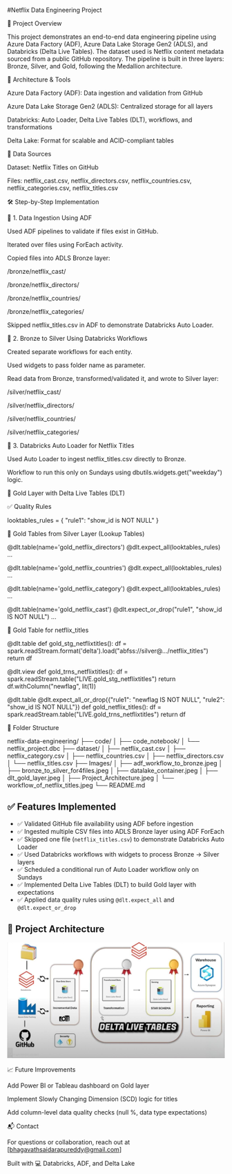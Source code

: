 #Netflix Data Engineering Project

🚀 Project Overview

This project demonstrates an end-to-end data engineering pipeline using Azure Data Factory (ADF), Azure Data Lake Storage Gen2 (ADLS), and Databricks (Delta Live Tables). The dataset used is Netflix content metadata sourced from a public GitHub repository. The pipeline is built in three layers: Bronze, Silver, and Gold, following the Medallion architecture.

🧱 Architecture & Tools



Azure Data Factory (ADF): Data ingestion and validation from GitHub

Azure Data Lake Storage Gen2 (ADLS): Centralized storage for all layers

Databricks: Auto Loader, Delta Live Tables (DLT), workflows, and transformations

Delta Lake: Format for scalable and ACID-compliant tables

🪪 Data Sources

Dataset: Netflix Titles on GitHub

Files: netflix_cast.csv, netflix_directors.csv, netflix_countries.csv, netflix_categories.csv, netflix_titles.csv

🛠️ Step-by-Step Implementation

🔸 1. Data Ingestion Using ADF

Used ADF pipelines to validate if files exist in GitHub.

Iterated over files using ForEach activity.

Copied files into ADLS Bronze layer:

/bronze/netflix_cast/

/bronze/netflix_directors/

/bronze/netflix_countries/

/bronze/netflix_categories/

Skipped netflix_titles.csv in ADF to demonstrate Databricks Auto Loader.

🔸 2. Bronze to Silver Using Databricks Workflows

Created separate workflows for each entity.

Used widgets to pass folder name as parameter.

Read data from Bronze, transformed/validated it, and wrote to Silver layer:

/silver/netflix_cast/

/silver/netflix_directors/

/silver/netflix_countries/

/silver/netflix_categories/

🔸 3. Databricks Auto Loader for Netflix Titles

Used Auto Loader to ingest netflix_titles.csv directly to Bronze.

Workflow to run this only on Sundays using dbutils.widgets.get("weekday") logic.

🧪 Gold Layer with Delta Live Tables (DLT)

✅ Quality Rules

looktables_rules = {
    "rule1": "show_id is NOT NULL"
}

📁 Gold Tables from Silver Layer (Lookup Tables)

@dlt.table(name='gold_netflix_directors')
@dlt.expect_all(looktables_rules)
...

@dlt.table(name='gold_netflix_countries')
@dlt.expect_all(looktables_rules)
...

@dlt.table(name='gold_netflix_category')
@dlt.expect_all(looktables_rules)
...

@dlt.table(name='gold_netflix_cast')
@dlt.expect_or_drop("rule1", "show_id IS NOT NULL")
...

📄 Gold Table for netflix_titles

@dlt.table
def gold_stg_netflixtitles():
    df = spark.readStream.format('delta').load("abfss://silver@.../netflix_titles")
    return df

@dlt.view
def gold_trns_netflixtitles():
    df = spark.readStream.table("LIVE.gold_stg_netflixtitles")
    return df.withColumn("newflag", lit(1))

@dlt.table
@dlt.expect_all_or_drop({"rule1": "newflag IS NOT NULL", "rule2": "show_id IS NOT NULL"})
def gold_netflix_titles():
    df = spark.readStream.table("LIVE.gold_trns_netflixtitles")
    return df

📁 Folder Structure

netflix-data-engineering/
├── code/
│   ├── code_notebook/
│   └── netflix_project.dbc
├── dataset/
│   ├── netflix_cast.csv
│   ├── netflix_category.csv
│   ├── netflix_countries.csv
│   ├── netflix_directors.csv
│   └── netflix_titles.csv
├── Images/
│   ├── adf_workflow_to_bronze.jpeg
│   ├── bronze_to_silver_for4files.jpeg
│   ├── datalake_container.jpeg
│   ├── dlt_gold_layer.jpeg
│   ├── Project_Architecture.jpeg
│   └── workflow_of_netflix_titles.jpeg
└── README.md

## ✅ Features Implemented

- ✅ Validated GitHub file availability using ADF before ingestion
- ✅ Ingested multiple CSV files into ADLS Bronze layer using ADF ForEach
- ✅ Skipped one file (`netflix_titles.csv`) to demonstrate Databricks Auto Loader
- ✅ Used Databricks workflows with widgets to process Bronze → Silver layers
- ✅ Scheduled a conditional run of Auto Loader workflow only on Sundays
- ✅ Implemented Delta Live Tables (DLT) to build Gold layer with expectations
- ✅ Applied data quality rules using `@dlt.expect_all` and `@dlt.expect_or_drop`

## 🧭 **Project Architecture**

![🧭 Project Architecture](Images/Project_Architecture.jpeg)


📈 Future Improvements

Add Power BI or Tableau dashboard on Gold layer

Implement Slowly Changing Dimension (SCD) logic for titles

Add column-level data quality checks (null %, data type expectations)

📬 Contact

For questions or collaboration, reach out at [bhagavathsaidarapureddy@gmail.com]

Built with 💻 Databricks, ADF, and Delta Lake
